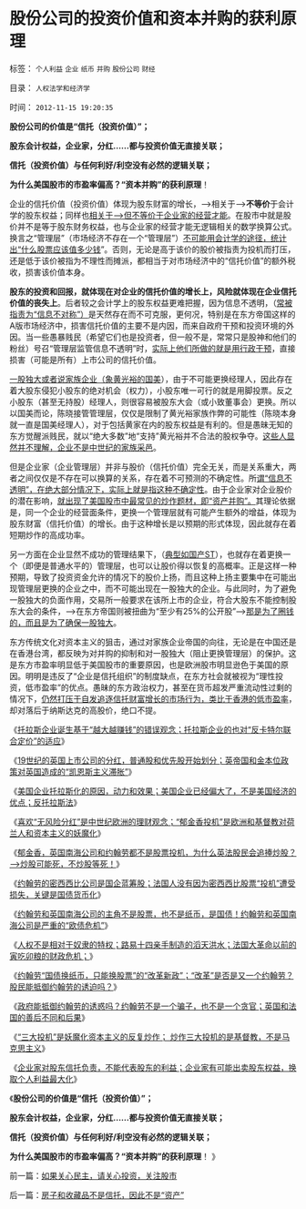 # 股份公司的投资价值和资本并购的获利原理

标签： `个人利益` `企业` `纸币` `并购` `股份公司` `财经` 

目录： `人权法学和经济学`

时间： `2012-11-15 19:20:35`

**股份公司的价值是“信托（投资价值）”；**

**股东会计权益，企业家，分红……都与投资价值无直接关联；**

**信托（投资价值）与任何利好/利空没有必然的逻辑关联；**

**为什么美国股市的市盈率偏高？“资本并购”的获利原理**！

企业的信托价值（投资价值）体现为股东财富的增长，——>相关于——>**不等价**于会计学的股东权益；同样也[相关于——>但不等价于企业家的经营才能](../../../2012/11/10/世界上不存在叫“企业家”的精英新人种.md)。在股市中就是股价并不是等于股东财务权益，也与企业家的经营才能无逻辑相关的数学换算公式。换言之“管理层”（市场经济不存在一个“管理层”）[不可能用会计学的途径，统计出“什么股票应该值多少钱](../../../2012/11/1/股市比六合彩／纸黄金“更投机，更赌，更圈钱”的强盗逻辑.md)”。否则，无论是高于该价的股价被指责为投机而打压，还是低于该价被指为不理性而摊派，都相当于对市场经济中的“信托价值”的额外税收，损害该价值本身。

**股东的投资和回报，就体现在对企业的信托价值的增长上，风险就体现在企业信托价值的丧失上**。后者较之会计学上的股东权益更难把握，因为信息不透明，（[常被指责为“信息不对称”）](../../../2010/12/7/脑残救济税不合理.md)是天然存在而不可克服，更何况，特别是在东方帝国这样的A版市场经济中，损害信托价值的主要不是内因，而来自政府干预和投资环境的外因。当一些愚暴贱民（希望它们也是投资者，但一般不是，常常只是股神和他们的粉丝）号召“管理层监管信息不透明”时，[实际上他们所做的就是用行政干预](../../../2011/9/15/内幕消息操纵不了市场.md)，直接损害（可能是所有）上市公司的信托价值。

[一股独大或者说家族企业（象黄光裕的国美](../../../2012/2/29/从白岩松和黄光裕案中看愚民中的精英.md)），由于不可能更换经理人，因此存在着大股东侵犯小股东的绝对机会（权力），小股东唯一可行的就是用脚投票。反之小股东（甚至无持股）经理人，则很容易被股东大会（或小致董事会）更换。所以以国美而论，陈晓接管管理层，仅仅是限制了黄光裕家族作弊的可能性（陈晓本身就一直是国美经理人），对于包括黄家在内的股东权益是有利的。但是愚昧无知的东方觉醒派贱民，就以“绝大多数”地“支持”黄光裕并不合法的股权争夺。[这些人显然并不理解，企业不是中世纪的家族采邑](../../../2010/10/2/陈晓乍成了黄光裕的包衣？.md)。

但是企业家（企业管理层）并非与股价（信托价值）完全无关，而是关系重大，两者之间仅仅是不存在可以换算的关系，存在着不可预测的不确定性。所[谓“信息不透明”，在绝大部分情况下，实际上就是指这种不确定性](../../../2010/1/29/老子思想是极右；“信息不对称”是左帽.md)。由于企业家对企业股价的潜在影响，[就出现了美国股市中最常见的炒作题材，即“资产并购”。](../../../2012/11/11/美国企业托拉斯化的原因，动力，效果，和《反托拉斯法》.md)其理论依据是，同一个企业的经营面条件，更换一个管理层就有可能产生额外的增益，体现为股东财富（信托价值）的增长。由于这种增长是以预期的形式体现，因此就存在着短期炒作的高成功率。

另一方面在企业显然不成功的管理结果下，（[典型如国产ST](../../../2007/9/8/ST金泰的乱葬岗埋葬了什么样的傻冒大散.md)），也就存在着更换一个（即便是普通水平的）管理层，也可以让股价得以恢复的高概率。正是这样一种预期，导致了投资资金允许的情况下的股价上扬，而且这种上扬主要集中在可能出现管理层更换的企业之中，而不可能出现在一股独大的企业。与此同时，为了避免一股独大的负面作用，交易所一般要求在该所上市的企业，符合大股东不能控制股东大会的条件，——>在东方帝国则被扭曲为“至少有25%的公开股”——>[那是为了圈钱的，而且是为了确保一股独大](../../../2010/3/28/股市是市场经济的工具，不是计划经济的手段.md)。

东方传统文化对资本主义的狙击，通过对家族企业帝国的向往，无论是在中国还是在香港台湾，都反映为对并购的抑制和对一股独大（阻止更换管理层）的保护。这是东方市盈率明显低于美国股市的重要原因，也是欧洲股市明显逊色于美国的原因。明明是违反了“企业是信托组织”的制度缺点，在东方社会就被视为“理性投资，低市盈率”的优点。愚昧的东方政治权力，甚至在货币超发严重流动性过剩的情况下，[仍然打压于自发追逐信托财富增长的市场行为，类比于香港的低市盈率](../../../2012/11/11/中国上市公司为什么不能分红？也没有优先股？.md)，却对落后于纳斯达克的高股价，绝口不提。

《[托拉斯企业诞生基于“越大越赚钱”的错误观念；托拉斯企业的也对“反卡特尔联合定价”的适应](../../../2012/11/11/托拉斯企业诞生和“国企500强”的错误观念.md)》

《[19世纪的英国上市公司的分红，普通股和优先股开始划分；英帝国和金本位政策对英国造成的“凯恩斯主义滞胀”](../../../2012/11/11/中国上市公司为什么不能分红？也没有优先股？.md)》

《[美国企业托拉斯化的原因，动力和效果；美国企业已经偏大了，不是美国经济的优点；反托拉斯法](../../../2012/11/11/美国企业托拉斯化的原因，动力，效果，和《反托拉斯法》.md)》

《[喜欢“无风险分红”是中世纪欧洲的理财观念；“郁金香投机”是欧洲和基督教对荷兰人和资本主义的妖魔化](../../../2012/11/12/中世纪的理财观念，对荷兰“郁金香投机”的妖魔化.md)》

《[郁金香，英国南海公司和约翰劳都不是股票投机，为什么英法股民会追捧炒股？——>炒股可能死，不炒股等死！](../../../2012/11/12/为什么英法股民会“投机”约翰劳和南海公司？.md)》

《[约翰劳的密西西比公司是国企蓝筹股；法国人没有因为密西西比股票“投机”遭受损失，关键是国债货币化](../../../2012/11/12/解读约翰劳事件关键在“欧债危机”，法国人没有在投机中损失.md)》

《[约翰劳和英国南海公司的主角不是股票，也不是纸币，是国债！约翰劳和英国南海公司是严重的“欧债危机”](../../../2012/11/13/约翰劳的主角不是股票，也不是纸币，是国债！.md)》

《[人权不是相对于奴隶的特权；路易十四亲手制造的滔天洪水；法国大革命以前的寅吃卯粮的财政危机；](../../../2012/11/13/人权不是相对奴隶的特权，路易十四制造的滔天洪水.md)》

《[约翰劳“国债换纸币，只能换股票”的“改革新政”；“改革”是否是又一个约翰劳？股民能抵御约翰劳的诱迫吗？](../../../2012/11/13/约翰劳真的死了吗？股民能抵御约翰劳的诱迫吗？.md)》

《[政府能抵御约翰劳的诱惑吗？约翰劳不是一个骗子，也不是一个贪官；英国和法国的善后不同和后果](../../../2012/11/14/政府能抵御约翰劳的诱惑吗？约翰劳不是骗子，也不是贪官.md)》

《[“三大投机”是妖魔化资本主义的反复炒作； 炒作三大投机的是基督教，不是马克思主义](../../../2012/11/14/世界革命史的吊诡，基督教对资本主义的妖魔化！.md)》

《[企业家对股东信托负责，不能代表股东的利益；企业家有可能出卖股东权益，换取个人利益最大化](../../../2012/11/14/希特勒代表德国人民，奥巴马不代表美联邦.md)》

《**股份公司的价值是“信托（投资价值）”；**

**股东会计权益，企业家，分红……都与投资价值无直接关联；**

**信托（投资价值）与任何利好/利空没有必然的逻辑关联；**

**为什么美国股市的市盈率偏高？“资本并购”的获利原理**！ 》



前一篇：[如果关心民主，请关心投资，关注股市](../../../2012/11/14/如果关心民主，请关心投资，关注股市.md)

后一篇：[房子和收藏品不是信托，因此不是“资产”](../../../2012/11/15/房子和收藏品不是信托，因此不是“资产”.md)